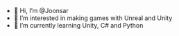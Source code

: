 - 👋 Hi, I’m @Joonsar
- 👀 I’m interested in making games with Unreal and Unity
- 🌱 I’m currently learning Unity, C# and Python


<!---
Joonsar/Joonsar is a ✨ special ✨ repository because its `README.md` (this file) appears on your GitHub profile.
You can click the Preview link to take a look at your changes.
--->
